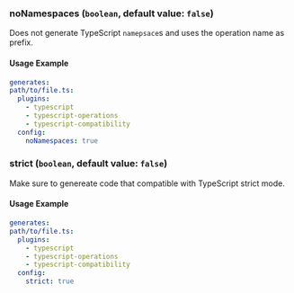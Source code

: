 ### noNamespaces (`boolean`, default value: `false`)

Does not generate TypeScript `namepsace`s and uses the operation name as prefix.

#### Usage Example

```yml
generates:
path/to/file.ts:
  plugins:
    - typescript
    - typescript-operations
    - typescript-compatibility
  config:
    noNamespaces: true
```

### strict (`boolean`, default value: `false`)

Make sure to genereate code that compatible with TypeScript strict mode.

#### Usage Example

```yml
generates:
path/to/file.ts:
  plugins:
    - typescript
    - typescript-operations
    - typescript-compatibility
  config:
    strict: true
```
